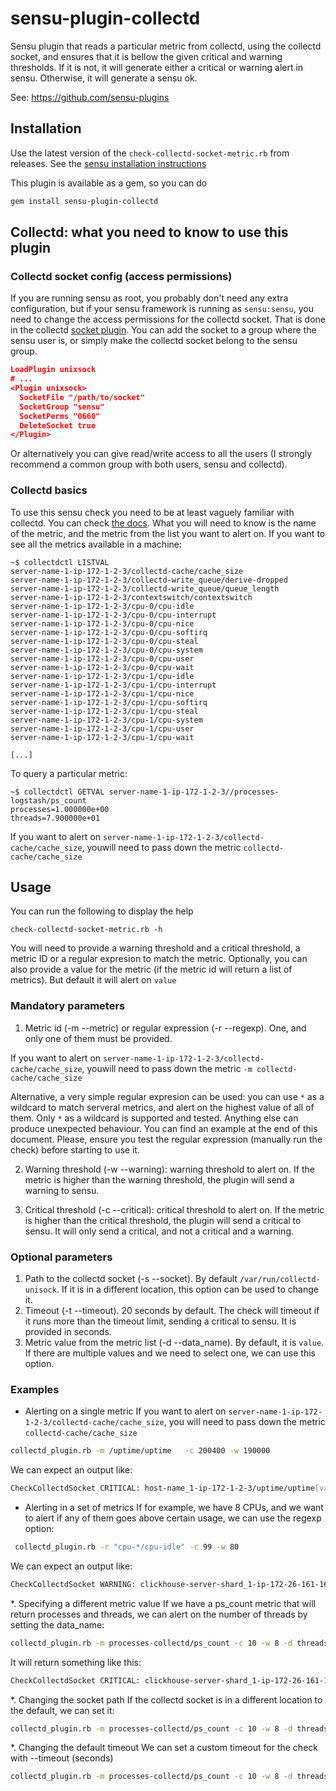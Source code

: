 # sensu-plugin-collectd
Sensu plugin that reads a particular metric from collectd, using the collectd
socket, and ensures that it is bellow the given critical and warning thresholds.
If it is not, it will generate either a critical or warning alert in sensu. 
Otherwise, it will generate a sensu ok.

See:
https://github.com/sensu-plugins

## Installation
Use the latest version of the `check-collectd-socket-metric.rb` from releases.
See the [sensu installation instructions](http://sensu-plugins.io/docs/installation_instructions.html)

This plugin is available as a gem, so you can do
```bash
gem install sensu-plugin-collectd
```

## Collectd: what you need to know to use this plugin
### Collectd socket config (access permissions)
If you are running sensu as root, you probably don't need any extra configuration, but if your sensu
framework is running as `sensu:sensu`, you need to change the access permissions for the collectd socket.
That is done in the collectd [socket plugin](https://collectd.org/wiki/index.php/Plugin:UnixSock#Examples). You can add the socket to a group where the sensu user is, or
simply make the collectd socket belong to the sensu group.
```json
LoadPlugin unixsock
# ...
<Plugin unixsock>
  SocketFile "/path/to/socket"
  SocketGroup "sensu"
  SocketPerms "0660"
  DeleteSocket true
</Plugin>
``` 
Or alternatively you can give read/write access to all the users (I strongly recommend a common group with both users, sensu and collectd). 

### Collectd basics
To use this sensu check you need to be at least vaguely familiar with collectd. You can check [the docs](https://collectd.org/documentation.shtml). What you will need to know is the name of the metric, and the metric from the list you want to alert on. If you want to see all the metrics available in a machine:

```
~$ collectdctl LISTVAL
server-name-1-ip-172-1-2-3/collectd-cache/cache_size
server-name-1-ip-172-1-2-3/collectd-write_queue/derive-dropped
server-name-1-ip-172-1-2-3/collectd-write_queue/queue_length
server-name-1-ip-172-1-2-3/contextswitch/contextswitch
server-name-1-ip-172-1-2-3/cpu-0/cpu-idle
server-name-1-ip-172-1-2-3/cpu-0/cpu-interrupt
server-name-1-ip-172-1-2-3/cpu-0/cpu-nice
server-name-1-ip-172-1-2-3/cpu-0/cpu-softirq
server-name-1-ip-172-1-2-3/cpu-0/cpu-steal
server-name-1-ip-172-1-2-3/cpu-0/cpu-system
server-name-1-ip-172-1-2-3/cpu-0/cpu-user
server-name-1-ip-172-1-2-3/cpu-0/cpu-wait
server-name-1-ip-172-1-2-3/cpu-1/cpu-idle
server-name-1-ip-172-1-2-3/cpu-1/cpu-interrupt
server-name-1-ip-172-1-2-3/cpu-1/cpu-nice
server-name-1-ip-172-1-2-3/cpu-1/cpu-softirq
server-name-1-ip-172-1-2-3/cpu-1/cpu-steal
server-name-1-ip-172-1-2-3/cpu-1/cpu-system
server-name-1-ip-172-1-2-3/cpu-1/cpu-user
server-name-1-ip-172-1-2-3/cpu-1/cpu-wait

[...]
```

To query a particular metric:
```
~$ collectdctl GETVAL server-name-1-ip-172-1-2-3//processes-logstash/ps_count
processes=1.000000e+00
threads=7.900000e+01
```

If you want to alert on `server-name-1-ip-172-1-2-3/collectd-cache/cache_size`, youwill need to pass down the metric `collectd-cache/cache_size`

## Usage
You can run the following to display the help
```
check-collectd-socket-metric.rb -h
```

You will need to provide a warning threshold and a critical threshold, a metric ID or a regular expresion to match the metric. Optionally, you can also provide a value for the metric (if the metric id will return a list of metrics). But default it will alert on `value`

### Mandatory parameters
1. Metric id (-m --metric) or regular expression (-r --regexp). One, and only one of them must be provided.

If you want to alert on `server-name-1-ip-172-1-2-3/collectd-cache/cache_size`, youwill need to pass down the metric `-m collectd-cache/cache_size`

Alternative, a very simple regular expresion can be used: you can use `*` as a wildcard to match serveral metrics, and alert on the highest value of all of them. Only `*` as a wildcard is supported and tested. Anything else can produce unexpected behaviour. You can find an example at the end of this document. Please, ensure you test the regular expression (manually run the check) before starting to use it.

2. Warning threshold (-w --warning): warning threshold to alert on. If the metric is higher than the warning threshold, the plugin will send a warning to sensu.

3. Critical threshold (-c --critical): critical threshold to alert on. If the metric is higher than the critical threshold, the plugin will send a critical to sensu. It will only send a critical, and not a critical and a warning.

### Optional parameters

1. Path to the collectd socket (-s --socket). By default `/var/run/collectd-unisock`. If it is in a different location, this option can be used to change it.
2. Timeout (-t --timeout). 20 seconds by default. The check will timeout if it runs more than the timeout limit, sending a critical to sensu. It is provided in seconds.
3. Metric value from the metric list (-d --data_name). By default, it is `value`. If there are multiple values and we need to select one, we can use this option.



### Examples
* Alerting on a single metric
If you want to alert on `server-name-1-ip-172-1-2-3/collectd-cache/cache_size`, you will need to pass down the metric `collectd-cache/cache_size`
```bash
collectd_plugin.rb -m /uptime/uptime   -c 200400 -w 190000
```
We can expect an output like:
```bash
CheckCollectdSocket CRITICAL: host-name_1-ip-172-1-2-3/uptime/uptime[value] =  = 192291.00 is over the warning limit (190000.00)
```

* Alerting in a set of metrics
If for example, we have 8 CPUs, and we want to alert if any of them goes above certain usage, we can use the regexp option:
```bash
 collectd_plugin.rb -r "cpu-*/cpu-idle" -c 99 -w 80
```
We can expect an output like:
```bash
CheckCollectdSocket WARNING: clickhouse-server-shard_1-ip-172-26-161-164/cpu-4/cpu-idle[value] = 97.93 is over the warning limit (80.00)
```

*. Specifying a different metric value
If we have a ps_count metric that will return processes and threads, we can alert on the number of threads by setting the data_name:
```bash
collectd_plugin.rb -m processes-collectd/ps_count -c 10 -w 8 -d threads
```
It will return something like this:
```bash
CheckCollectdSocket CRITICAL: clickhouse-server-shard_1-ip-172-26-161-164/processes-collectd/ps_count[threads] = 12.00 is over the critical limit (10.00)
```

*. Changing the socket path
If the collectd socket is in a different location to the default, we can set it:
```bash
collectd_plugin.rb -m processes-collectd/ps_count -c 10 -w 8 -d threads -s /var/run/collectd-unisock
```

*. Changing the default timeout
We can set a custom timeout for the check with --timeout (seconds)
```bash
collectd_plugin.rb -m processes-collectd/ps_count -c 10 -w 8 -d threads -t 10
```